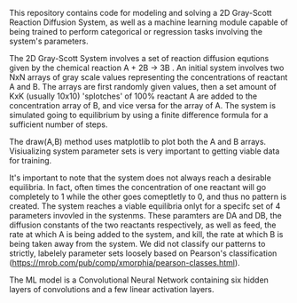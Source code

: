 This repository contains code for modeling and solving a 2D Gray-Scott Reaction Diffusion System, as well as a machine learning module capable of being trained to perform categorical or regression tasks involving the system's parameters. 

The 2D Gray-Scott System involves a set of reaction diffusion equtions given by the chemical reaction A + 2B -> 3B . An initial system involves two NxN arrays of gray scale values representing the concentrations of reactant A and B. The arrays are first randomly given values, then a set amount of KxK (usually 10x10) 'splotches' of 100% reactant A are added to the concentration array of B, and vice versa for the array of A. The system is simulated going to equilibrium by using a finite difference formula for a sufficient number of steps.

The draw(A,B) method uses matplotlib to plot both the A and B arrays. Visiualizing system parameter sets is very important to getting viable data for training. 

It's important to note that the system does not always reach a desirable equilibria. In fact, often times the concentration of one reactant will go completely to 1 while the other goes comeptletly to 0, and thus no pattern is created. The system reaches a viable equilibria onlyt for a specifc set of 4 parameters invovled in the systenms. These paramters are DA and DB, the diffusion constants of the two reactants respectively, as well as feed, the rate at which A is being added to the system, and kill, the rate at which B is being taken away from the system. We did not classify our patterns to strictly, labelely parameter sets loosely based on Pearson's classification (https://mrob.com/pub/comp/xmorphia/pearson-classes.html).  

The ML model is a Convolutional Neural Network containing six hidden layers of convolutions and a few linear activation layers. 

 

